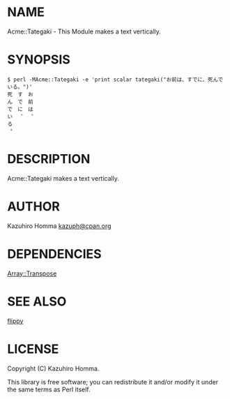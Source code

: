 # NAME

Acme::Tategaki - This Module makes a text vertically.

# SYNOPSIS

    $ perl -MAcme::Tategaki -e 'print scalar tategaki("お前は、すでに、死んでいる。")'
    死　す　お
    ん　で　前
    で　に　は
    い　︑　︑
    る
    ︒　　　　

# DESCRIPTION

Acme::Tategaki makes a text vertically.

# AUTHOR

Kazuhiro Homma <kazuph@cpan.org>

# DEPENDENCIES

[Array::Transpose](http://search.cpan.org/perldoc?Array::Transpose)

# SEE ALSO

[flippy](https://rubygems.org/gems/flippy)

# LICENSE

Copyright (C) Kazuhiro Homma.

This library is free software; you can redistribute it and/or modify
it under the same terms as Perl itself.
